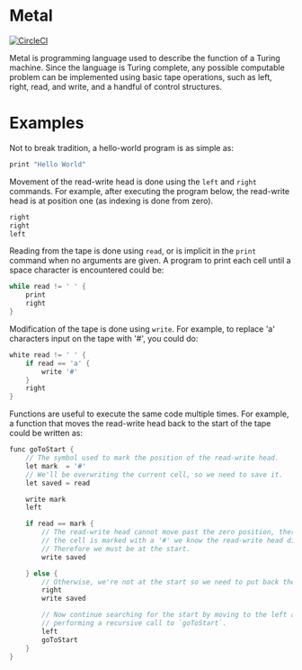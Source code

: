 # Metal

[![CircleCI](https://circleci.com/gh/BakerSmithA/Metal/tree/master.svg?style=shield&circle-token=:circle-token)](https://circleci.com/gh/BakerSmithA/Metal/tree/master)

Metal is programming language used to describe the function of a Turing machine. Since the language is Turing complete, any possible computable problem can be implemented using basic tape operations, such as left, right, read, and write, and a handful of control structures.  

# Examples

Not to break tradition, a hello-world program is as simple as:

```c
print "Hello World"
```
Movement of the read-write head is done using the `left` and `right` commands. For example, after executing the program below, the read-write head is at position one (as indexing is done from zero).

```c
right
right
left
```

Reading from the tape is done using `read`, or is implicit in the `print` command when no arguments are given. A program to print each cell until a space character is encountered could be:

```c
while read != ' ' {
	print
	right
}
```

Modification of the tape is done using `write`. For example, to replace 'a' characters input on the tape with '#', you could do:

```c
white read != ' ' {
	if read == 'a' {
		write '#'
	}
	right
}
```

Functions are useful to execute the same code multiple times. For example, a function that moves the read-write head back to the start of the tape could be written as:

```c
func goToStart {
	// The symbol used to mark the position of the read-write head.
	let mark  = '#'
	// We'll be overwriting the current cell, so we need to save it.
	let saved = read

	write mark
	left

	if read == mark {
		// The read-write head cannot move past the zero position, therefore if 
		// the cell is marked with a '#' we know the read-write head did not move.
		// Therefore we must be at the start.
		write saved

	} else {
		// Otherwise, we're not at the start so we need to put back the saved character.
		right
		write saved

		// Now continue searching for the start by moving to the left and
		// performing a recursive call to `goToStart`.
		left
		goToStart
	}
}
```